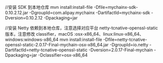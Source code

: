

//安装 SDK 到本地仓库
mvn install:install-file -Dfile=mychainx-sdk-0.10.2.12.jar -DgroupId=com.alipay.mychainx -DartifactId=mychainx-sdk -Dversion=0.10.2.12 -Dpackaging=jar

//安装 Netty 依赖到本地仓库，注意选择对应平台 netty-tcnative-openssl-static 版本，注意修改 classifier，macOS :osx-x86_64、linux:linux-x86_64、windows:windows-x86_64
mvn install:install-file -Dfile=netty-tcnative-openssl-static-2.0.17-Final-mychain-osx-x86_64.jar -DgroupId=io.netty -DartifactId=netty-tcnative-openssl-static -Dversion=2.0.17-Final-mychain -Dpackaging=jar -Dclassifier=osx-x86_64
